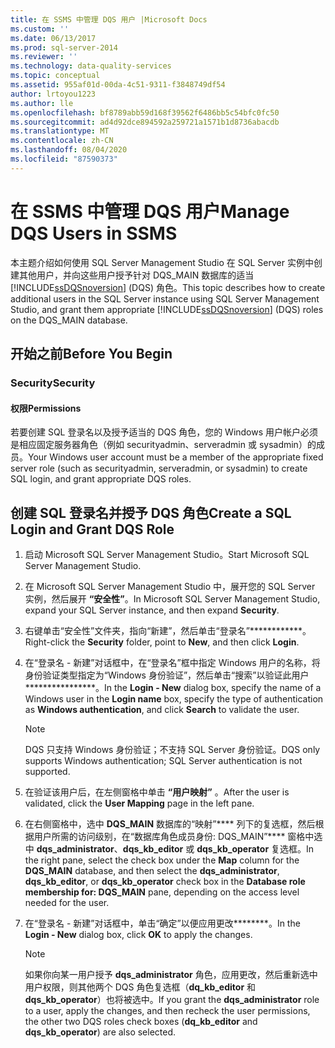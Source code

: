 ```yaml
---
title: 在 SSMS 中管理 DQS 用户 |Microsoft Docs
ms.custom: ''
ms.date: 06/13/2017
ms.prod: sql-server-2014
ms.reviewer: ''
ms.technology: data-quality-services
ms.topic: conceptual
ms.assetid: 955af01d-00da-4c51-9311-f3848749df54
author: lrtoyou1223
ms.author: lle
ms.openlocfilehash: bf8789abb59d168f39562f6486bb5c54bfc0fc50
ms.sourcegitcommit: ad4d92dce894592a259721a1571b1d8736abacdb
ms.translationtype: MT
ms.contentlocale: zh-CN
ms.lasthandoff: 08/04/2020
ms.locfileid: "87590373"
---
```

# <a name="manage-dqs-users-in-ssms"></a><span data-ttu-id="ea1e2-102">在 SSMS 中管理 DQS 用户</span><span class="sxs-lookup"><span data-stu-id="ea1e2-102">Manage DQS Users in SSMS</span></span>
  <span data-ttu-id="ea1e2-103">本主题介绍如何使用 SQL Server Management Studio 在 SQL Server 实例中创建其他用户，并向这些用户授予针对 DQS_MAIN 数据库的适当 [!INCLUDE[ssDQSnoversion](../includes/ssdqsnoversion-md.md)] (DQS) 角色。</span><span class="sxs-lookup"><span data-stu-id="ea1e2-103">This topic describes how to create additional users in the SQL Server instance using SQL Server Management Studio, and grant them appropriate [!INCLUDE[ssDQSnoversion](../includes/ssdqsnoversion-md.md)] (DQS) roles on the DQS_MAIN database.</span></span>  
  
##  <a name="before-you-begin"></a><a name="BeforeYouBegin"></a> <span data-ttu-id="ea1e2-104">开始之前</span><span class="sxs-lookup"><span data-stu-id="ea1e2-104">Before You Begin</span></span>  
  
###  <a name="security"></a><a name="Security"></a> <span data-ttu-id="ea1e2-105">Security</span><span class="sxs-lookup"><span data-stu-id="ea1e2-105">Security</span></span>  
  
####  <a name="permissions"></a><a name="Permissions"></a> <span data-ttu-id="ea1e2-106">权限</span><span class="sxs-lookup"><span data-stu-id="ea1e2-106">Permissions</span></span>  
 <span data-ttu-id="ea1e2-107">若要创建 SQL 登录名以及授予适当的 DQS 角色，您的 Windows 用户帐户必须是相应固定服务器角色（例如 securityadmin、serveradmin 或 sysadmin）的成员。</span><span class="sxs-lookup"><span data-stu-id="ea1e2-107">Your Windows user account must be a member of the appropriate fixed server role (such as securityadmin, serveradmin, or sysadmin) to create SQL login, and grant appropriate DQS roles.</span></span>  
  
##  <a name="create-a-sql-login-and-grant-dqs-role"></a><a name="GrantRoles"></a><span data-ttu-id="ea1e2-108">创建 SQL 登录名并授予 DQS 角色</span><span class="sxs-lookup"><span data-stu-id="ea1e2-108">Create a SQL Login and Grant DQS Role</span></span>  
  
1.  <span data-ttu-id="ea1e2-109">启动 Microsoft SQL Server Management Studio。</span><span class="sxs-lookup"><span data-stu-id="ea1e2-109">Start Microsoft SQL Server Management Studio.</span></span>  
  
2.  <span data-ttu-id="ea1e2-110">在 Microsoft SQL Server Management Studio 中，展开您的 SQL Server 实例，然后展开 **“安全性”**。</span><span class="sxs-lookup"><span data-stu-id="ea1e2-110">In Microsoft SQL Server Management Studio, expand your SQL Server instance, and then expand **Security**.</span></span>  
  
3.  <span data-ttu-id="ea1e2-111">右键单击“安全性”文件夹，指向“新建”，然后单击“登录名”\*\*\*\*\*\*\*\*\*\*\*\*。</span><span class="sxs-lookup"><span data-stu-id="ea1e2-111">Right-click the **Security** folder, point to **New**, and then click **Login**.</span></span>  
  
4.  <span data-ttu-id="ea1e2-112">在“登录名 - 新建”对话框中，在“登录名”框中指定 Windows 用户的名称，将身份验证类型指定为“Windows 身份验证”，然后单击“搜索”以验证此用户\*\*\*\*\*\*\*\*\*\*\*\*\*\*\*\*。</span><span class="sxs-lookup"><span data-stu-id="ea1e2-112">In the **Login - New** dialog box, specify the name of a Windows user in the **Login name** box, specify the type of authentication as **Windows authentication**, and click **Search** to validate the user.</span></span>  
  
    > [!NOTE]  
    >  <span data-ttu-id="ea1e2-113">DQS 只支持 Windows 身份验证；不支持 SQL Server 身份验证。</span><span class="sxs-lookup"><span data-stu-id="ea1e2-113">DQS only supports Windows authentication; SQL Server authentication is not supported.</span></span>  
  
5.  <span data-ttu-id="ea1e2-114">在验证该用户后，在左侧窗格中单击 **“用户映射”** 。</span><span class="sxs-lookup"><span data-stu-id="ea1e2-114">After the user is validated, click the **User Mapping** page in the left pane.</span></span>  
  
6.  <span data-ttu-id="ea1e2-115">在右侧窗格中，选中 **DQS_MAIN** 数据库的“映射”\*\*\*\* 列下的复选框，然后根据用户所需的访问级别，在“数据库角色成员身份: DQS_MAIN”\*\*\*\* 窗格中选中 **dqs_administrator**、**dqs_kb_editor** 或 **dqs_kb_operator** 复选框。</span><span class="sxs-lookup"><span data-stu-id="ea1e2-115">In the right pane, select the check box under the **Map** column for the **DQS_MAIN** database, and then select the **dqs_administrator**, **dqs_kb_editor**, or **dqs_kb_operator** check box in the **Database role membership for: DQS_MAIN** pane, depending on the access level needed for the user.</span></span>  
  
7.  <span data-ttu-id="ea1e2-116">在“登录名 - 新建”对话框中，单击“确定”以便应用更改\*\*\*\*\*\*\*\*。</span><span class="sxs-lookup"><span data-stu-id="ea1e2-116">In the **Login - New** dialog box, click **OK** to apply the changes.</span></span>  
  
    > [!NOTE]  
    >  <span data-ttu-id="ea1e2-117">如果你向某一用户授予 **dqs_administrator** 角色，应用更改，然后重新选中用户权限，则其他两个 DQS 角色复选框（**dq_kb_editor** 和 **dqs_kb_operator**）也将被选中。</span><span class="sxs-lookup"><span data-stu-id="ea1e2-117">If you grant the **dqs_administrator** role to a user, apply the changes, and then recheck the user permissions, the other two DQS roles check boxes (**dq_kb_editor** and **dqs_kb_operator**) are also selected.</span></span>  
  
  

